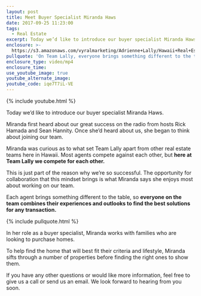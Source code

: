 ```yaml
---
layout: post
title: Meet Buyer Specialist Miranda Haws
date: 2017-09-25 11:23:00
tags:
  - Real Estate
excerpt: Today we’d like to introduce our buyer specialist Miranda Haws.
enclosure: >-
  https://s3.amazonaws.com/vyralmarketing/Adrienne+Lally/Hawaii+Real+Estate+Agents-+Meet+buyer+specialist+Miranda+Haws.mp4
pullquote: 'On Team Lally, everyone brings something different to the table.'
enclosure_type: video/mp4
enclosure_time:
use_youtube_image: true
youtube_alternate_image:
youtube_code: iqe7T7iL-VE
---
```



{% include youtube.html %}

Today we’d like to introduce our buyer specialist Miranda Haws.

Miranda first heard about our great success on the radio from hosts Rick Hamada and Sean Hannity. Once she’d heard about us, she began to think about joining our team.

Miranda was curious as to what set Team Lally apart from other real estate teams here in Hawaii. Most agents compete against each other, but **here at Team Lally we compete for each other.**

This is just part of the reason why we’re so successful. The opportunity for collaboration that this mindset brings is what Miranda says she enjoys most about working on our team.

Each agent brings something different to the table, so **everyone on the team combines their experiences and outlooks to find the best solutions for any transaction.**

{% include pullquote.html %}

In her role as a buyer specialist, Miranda works with families who are looking to purchase homes.

To help find the home that will best fit their criteria and lifestyle, Miranda sifts through a number of properties before finding the right ones to show them.

If you have any other questions or would like more information, feel free to give us a call or send us an email. We look forward to hearing from you soon.